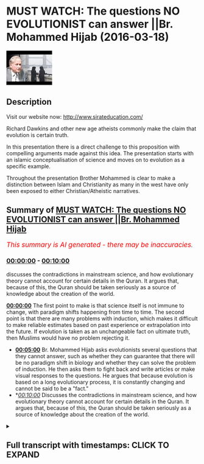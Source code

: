 # MUST WATCH: The questions NO EVOLUTIONIST can answer ||Br. Mohammed Hijab (2016-03-18)

![alt MUST WATCH: The questions NO EVOLUTIONIST can answer ||Br. Mohammed Hijab](CN14qAKJsEA.jpg "MUST WATCH: The questions NO EVOLUTIONIST can answer ||Br. Mohammed Hijab")

## Description

Visit our website now: http://www.sirateducation.com/

Richard Dawkins and other new age atheists commonly make the claim that evolution is certain truth. 

In this presentation there is a direct challenge to this proposition with compelling arguments made against this idea. The presentation starts with an islamic conceptualisation of science and moves on to evolution as a specific example. 

Throughout the presentation Brother Mohammed is clear to make a distinction between Islam and Christianity as many in the west have only been exposed to either Christian/Atheistic narratives.

## Summary of [MUST WATCH: The questions NO EVOLUTIONIST can answer ||Br. Mohammed Hijab](https://www.youtube.com/watch?v=CN14qAKJsEA)


*<span style="color:red; font-size:125%">This summary is AI generated - there may be inaccuracies</span>. [](/)*

### [00:00:00](https://www.youtube.com/watch?v=CN14qAKJsEA&t=0) - [00:10:00](https://www.youtube.com/watch?v=CN14qAKJsEA&t=600)

discusses the contradictions in mainstream science, and how evolutionary theory cannot account for certain details in the Quran. It argues that, because of this, the Quran should be taken seriously as a source of knowledge about the creation of the world.

**[00:00:00](https://www.youtube.com/watch?v=CN14qAKJsEA&t=0)** The first point to make is that science itself is not immune to change, with paradigm shifts happening from time to time. The second point is that there are many problems with induction, which makes it difficult to make reliable estimates based on past experience or extrapolation into the future. If evolution is taken as an unchangeable fact on ultimate truth, then Muslims would have no problem rejecting it.
* **[00:05:00](https://www.youtube.com/watch?v=CN14qAKJsEA&t=300)**  Br. Mohammed Hijab asks evolutionists several questions that they cannot answer, such as whether they can guarantee that there will be no paradigm shift in biology and whether they can solve the problem of induction. He then asks them to fight back and write articles or make visual responses to the questions. He argues that because evolution is based on a long evolutionary process, it is constantly changing and cannot be said to be a "fact."
* **[00:10:00](https://www.youtube.com/watch?v=CN14qAKJsEA&t=600)* Discusses the contradictions in mainstream science, and how evolutionary theory cannot account for certain details in the Quran. It argues that, because of this, the Quran should be taken seriously as a source of knowledge about the creation of the world.

<details><summary><h2>Full transcript with timestamps: CLICK TO EXPAND</h2></summary>

[0:00:00](https://youtu.be/CN14qAKJsEA?t=0) and public leaders feel so me or so  
[0:00:05](https://youtu.be/CN14qAKJsEA?t=5) dirty or do I either would you me I  
[0:00:09](https://youtu.be/CN14qAKJsEA?t=9) thought all right so the first thing  
[0:00:12](https://youtu.be/CN14qAKJsEA?t=12) that needs to be understood is that as  
[0:00:15](https://youtu.be/CN14qAKJsEA?t=15) Muslims we see science as a positive  
[0:00:17](https://youtu.be/CN14qAKJsEA?t=17) thing that is because we believe it cut  
[0:00:19](https://youtu.be/CN14qAKJsEA?t=19) it attempts to come to terms with what  
[0:00:22](https://youtu.be/CN14qAKJsEA?t=22) we believe is God's natural creation  
[0:00:24](https://youtu.be/CN14qAKJsEA?t=24) also unlike a Christian counterparts we  
[0:00:28](https://youtu.be/CN14qAKJsEA?t=28) have made this wolf history where you  
[0:00:30](https://youtu.be/CN14qAKJsEA?t=30) have a massive divide between the  
[0:00:32](https://youtu.be/CN14qAKJsEA?t=32) religious institutions and science and  
[0:00:35](https://youtu.be/CN14qAKJsEA?t=35) also on Michael Christian counterparts  
[0:00:37](https://youtu.be/CN14qAKJsEA?t=37) we haven't had to retreat in our home  
[0:00:42](https://youtu.be/CN14qAKJsEA?t=42) neuticle approach in other words the  
[0:00:44](https://youtu.be/CN14qAKJsEA?t=44) verses that talk about the heavens and  
[0:00:46](https://youtu.be/CN14qAKJsEA?t=46) the earth the verses that talk about the  
[0:00:47](https://youtu.be/CN14qAKJsEA?t=47) creations of the Emmons and the earthen  
[0:00:50](https://youtu.be/CN14qAKJsEA?t=50) and the things that God has really  
[0:00:52](https://youtu.be/CN14qAKJsEA?t=52) created those verses we maintain a  
[0:00:55](https://youtu.be/CN14qAKJsEA?t=55) literalistic account of those verses and  
[0:00:57](https://youtu.be/CN14qAKJsEA?t=57) we have had to resort to metaphor izing  
[0:01:00](https://youtu.be/CN14qAKJsEA?t=60) those verses when they are clearly not  
[0:01:03](https://youtu.be/CN14qAKJsEA?t=63) intended as metaphors now whilst Muslims  
[0:01:07](https://youtu.be/CN14qAKJsEA?t=67) will maintain that there is a close  
[0:01:08](https://youtu.be/CN14qAKJsEA?t=68) relationship between the Quran or Islam  
[0:01:12](https://youtu.be/CN14qAKJsEA?t=72) and science we will also say they ought  
[0:01:17](https://youtu.be/CN14qAKJsEA?t=77) not to be a perfect relationship between  
[0:01:19](https://youtu.be/CN14qAKJsEA?t=79) the Quran slam and science and this  
[0:01:23](https://youtu.be/CN14qAKJsEA?t=83) brings me to my main point that science  
[0:01:25](https://youtu.be/CN14qAKJsEA?t=85) itself is not perfect and I'm going to  
[0:01:27](https://youtu.be/CN14qAKJsEA?t=87) outline two reasons why I believe that  
[0:01:30](https://youtu.be/CN14qAKJsEA?t=90) is the case  
[0:01:33](https://youtu.be/CN14qAKJsEA?t=93) right so the first point I want to make  
[0:01:35](https://youtu.be/CN14qAKJsEA?t=95) is what Thomas Kuhn called a paradigm  
[0:01:38](https://youtu.be/CN14qAKJsEA?t=98) shift now science can undergo always  
[0:01:40](https://youtu.be/CN14qAKJsEA?t=100) referred to as a paradigm shift and a  
[0:01:43](https://youtu.be/CN14qAKJsEA?t=103) paradigm shift is literally know that no  
[0:01:46](https://youtu.be/CN14qAKJsEA?t=106) two scientific facts change actual  
[0:01:49](https://youtu.be/CN14qAKJsEA?t=109) scientific facts but the whole framework  
[0:01:52](https://youtu.be/CN14qAKJsEA?t=112) through which these facts operate also  
[0:01:54](https://youtu.be/CN14qAKJsEA?t=114) change now that happened at the time of  
[0:01:58](https://youtu.be/CN14qAKJsEA?t=118) sort of Newton / Einstein so there was a  
[0:02:01](https://youtu.be/CN14qAKJsEA?t=121) shift a complete paradigm shift from  
[0:02:05](https://youtu.be/CN14qAKJsEA?t=125) Newtonian physics to Einstein in physics  
[0:02:08](https://youtu.be/CN14qAKJsEA?t=128) that's an established reality and people  
[0:02:13](https://youtu.be/CN14qAKJsEA?t=133) of philosophy of science will know this  
[0:02:15](https://youtu.be/CN14qAKJsEA?t=135) another example is the fact that you  
[0:02:17](https://youtu.be/CN14qAKJsEA?t=137) know you had the assumption that the  
[0:02:19](https://youtu.be/CN14qAKJsEA?t=139) universe always existed and this is  
[0:02:21](https://youtu.be/CN14qAKJsEA?t=141) called steady state theory and this  
[0:02:24](https://youtu.be/CN14qAKJsEA?t=144) moved to the expanding universe model  
[0:02:26](https://youtu.be/CN14qAKJsEA?t=146) big bang / extent expanding universe  
[0:02:29](https://youtu.be/CN14qAKJsEA?t=149) model which of course meant the  
[0:02:32](https://youtu.be/CN14qAKJsEA?t=152) following him and I at one stage to put  
[0:02:35](https://youtu.be/CN14qAKJsEA?t=155) on contradicted science because the  
[0:02:37](https://youtu.be/CN14qAKJsEA?t=157) Quran makes it very clear that the  
[0:02:39](https://youtu.be/CN14qAKJsEA?t=159) universe did indeed have an explicit  
[0:02:41](https://youtu.be/CN14qAKJsEA?t=161) beginning steady state theory was  
[0:02:45](https://youtu.be/CN14qAKJsEA?t=165) completely against that and thus there  
[0:02:48](https://youtu.be/CN14qAKJsEA?t=168) was no reconciliation whatsoever between  
[0:02:51](https://youtu.be/CN14qAKJsEA?t=171) steady state theory and the Quran so I  
[0:02:54](https://youtu.be/CN14qAKJsEA?t=174) once saved in Islamic narrative  
[0:02:56](https://youtu.be/CN14qAKJsEA?t=176) contradicted established facts  
[0:02:59](https://youtu.be/CN14qAKJsEA?t=179) scientific fact but it science came to  
[0:03:03](https://youtu.be/CN14qAKJsEA?t=183) agree with the credit narrative  
[0:03:04](https://youtu.be/CN14qAKJsEA?t=184) afterwards so this is the first point  
[0:03:08](https://youtu.be/CN14qAKJsEA?t=188) right so the second point that I want to  
[0:03:12](https://youtu.be/CN14qAKJsEA?t=192) make is what is commonly referred to as  
[0:03:14](https://youtu.be/CN14qAKJsEA?t=194) the problem of induction now induction  
[0:03:17](https://youtu.be/CN14qAKJsEA?t=197) attempts to make sort broad  
[0:03:20](https://youtu.be/CN14qAKJsEA?t=200) generalizations on specific samples now  
[0:03:23](https://youtu.be/CN14qAKJsEA?t=203) the problems of induction are many which  
[0:03:26](https://youtu.be/CN14qAKJsEA?t=206) has 12 enumerated by David Hume one of  
[0:03:29](https://youtu.be/CN14qAKJsEA?t=209) them is that it's very difficult to make  
[0:03:32](https://youtu.be/CN14qAKJsEA?t=212) estimations based on a select sample or  
[0:03:36](https://youtu.be/CN14qAKJsEA?t=216) is very difficult to make estimations  
[0:03:39](https://youtu.be/CN14qAKJsEA?t=219) based on past experiences on future  
[0:03:43](https://youtu.be/CN14qAKJsEA?t=223) events so these all sort of problems are  
[0:03:46](https://youtu.be/CN14qAKJsEA?t=226) associated with induction and these  
[0:03:49](https://youtu.be/CN14qAKJsEA?t=229) problems cause deep and dangerous  
[0:03:53](https://youtu.be/CN14qAKJsEA?t=233) complications for those who see science  
[0:03:56](https://youtu.be/CN14qAKJsEA?t=236) or the theory of evolution to be more  
[0:03:59](https://youtu.be/CN14qAKJsEA?t=239) specific here and use a contemporary  
[0:04:01](https://youtu.be/CN14qAKJsEA?t=241) example a theory of evolution as an  
[0:04:04](https://youtu.be/CN14qAKJsEA?t=244) absolute certainty that is not prone to  
[0:04:08](https://youtu.be/CN14qAKJsEA?t=248) any kind of change now Muslims unlike  
[0:04:12](https://youtu.be/CN14qAKJsEA?t=252) our Christian literalist young earth  
[0:04:14](https://youtu.be/CN14qAKJsEA?t=254) creationist counterparts we don't have  
[0:04:16](https://youtu.be/CN14qAKJsEA?t=256) to believe for example that the universe  
[0:04:18](https://youtu.be/CN14qAKJsEA?t=258) is only you know a couple of days old or  
[0:04:21](https://youtu.be/CN14qAKJsEA?t=261) a couple of thousand years old we can  
[0:04:24](https://youtu.be/CN14qAKJsEA?t=264) come to the conclusion that the universe  
[0:04:27](https://youtu.be/CN14qAKJsEA?t=267) is expedient whether is years old and we  
[0:04:30](https://youtu.be/CN14qAKJsEA?t=270) don't have any problem in rejecting  
[0:04:32](https://youtu.be/CN14qAKJsEA?t=272) things like adaptation or speciation or  
[0:04:35](https://youtu.be/CN14qAKJsEA?t=275) the fact that dinosaurs you know existed  
[0:04:37](https://youtu.be/CN14qAKJsEA?t=277) or any of these things but we clearly  
[0:04:39](https://youtu.be/CN14qAKJsEA?t=279) are under obligation to reject human  
[0:04:43](https://youtu.be/CN14qAKJsEA?t=283) evolution  
[0:04:46](https://youtu.be/CN14qAKJsEA?t=286) right so bearing this in mind I hope you  
[0:04:48](https://youtu.be/CN14qAKJsEA?t=288) have only two questions to ask someone  
[0:04:51](https://youtu.be/CN14qAKJsEA?t=291) who takes evolution as an unchangeable  
[0:04:54](https://youtu.be/CN14qAKJsEA?t=294) certainty on ultimate truth to which if  
[0:04:58](https://youtu.be/CN14qAKJsEA?t=298) you can answer in the positive only then  
[0:05:02](https://youtu.be/CN14qAKJsEA?t=302) can you quench my skeptical thirst  
[0:05:04](https://youtu.be/CN14qAKJsEA?t=304) so our first question is can you  
[0:05:08](https://youtu.be/CN14qAKJsEA?t=308) guarantee that there will be no paradigm  
[0:05:10](https://youtu.be/CN14qAKJsEA?t=310) shift in the field of biology that I  
[0:05:12](https://youtu.be/CN14qAKJsEA?t=312) like of which we've already witnessed in  
[0:05:14](https://youtu.be/CN14qAKJsEA?t=314) physics that's the first question the  
[0:05:17](https://youtu.be/CN14qAKJsEA?t=317) second question is can you solve the  
[0:05:21](https://youtu.be/CN14qAKJsEA?t=321) problem of induction so they can get  
[0:05:24](https://youtu.be/CN14qAKJsEA?t=324) enough sample evidences to make a  
[0:05:27](https://youtu.be/CN14qAKJsEA?t=327) complete generalization in evolution or  
[0:05:30](https://youtu.be/CN14qAKJsEA?t=330) human evolution in particular these are  
[0:05:34](https://youtu.be/CN14qAKJsEA?t=334) my questions and is my case and I really  
[0:05:37](https://youtu.be/CN14qAKJsEA?t=337) want to ask you for a favor really have  
[0:05:41](https://youtu.be/CN14qAKJsEA?t=341) a request to make to you and it consists  
[0:05:45](https://youtu.be/CN14qAKJsEA?t=345) of two words fire back that's right  
[0:05:52](https://youtu.be/CN14qAKJsEA?t=352) fight back I've made my points clear  
[0:05:55](https://youtu.be/CN14qAKJsEA?t=355) I've elucidated on my questions so it's  
[0:05:59](https://youtu.be/CN14qAKJsEA?t=359) time for you to fight back write an  
[0:06:01](https://youtu.be/CN14qAKJsEA?t=361) article make a visual response let's see  
[0:06:05](https://youtu.be/CN14qAKJsEA?t=365) what you have to say to these questions  
[0:06:08](https://youtu.be/CN14qAKJsEA?t=368) that I posed so I've been describing  
[0:06:11](https://youtu.be/CN14qAKJsEA?t=371) evolution as if it's a fact as if it's a  
[0:06:14](https://youtu.be/CN14qAKJsEA?t=374) fact really I've been taking that for  
[0:06:15](https://youtu.be/CN14qAKJsEA?t=375) granted effect of science whether  
[0:06:18](https://youtu.be/CN14qAKJsEA?t=378) evolution can by its very nature cuz it  
[0:06:21](https://youtu.be/CN14qAKJsEA?t=381) takes millions of years to take place  
[0:06:22](https://youtu.be/CN14qAKJsEA?t=382) fulfill this scientific sort of textbook  
[0:06:25](https://youtu.be/CN14qAKJsEA?t=385) definition of science something which is  
[0:06:27](https://youtu.be/CN14qAKJsEA?t=387) a observed phenomena I'll leave that up  
[0:06:30](https://youtu.be/CN14qAKJsEA?t=390) to the viewer I'm not gonna you know  
[0:06:31](https://youtu.be/CN14qAKJsEA?t=391) just go back and forth for you guys  
[0:06:34](https://youtu.be/CN14qAKJsEA?t=394) you can decide that it was actually  
[0:06:36](https://youtu.be/CN14qAKJsEA?t=396) respected there's a matter it's because  
[0:06:39](https://youtu.be/CN14qAKJsEA?t=399) then you'd still have the two questions  
[0:06:41](https://youtu.be/CN14qAKJsEA?t=401) that you have to answer even if it is a  
[0:06:42](https://youtu.be/CN14qAKJsEA?t=402) fact but you have to understand that  
[0:06:45](https://youtu.be/CN14qAKJsEA?t=405) biologists understanding of our  
[0:06:48](https://youtu.be/CN14qAKJsEA?t=408) evolution has undergone a kind of  
[0:06:50](https://youtu.be/CN14qAKJsEA?t=410) cosmetic surgery in the 20th century  
[0:06:52](https://youtu.be/CN14qAKJsEA?t=412) that is because basically you had  
[0:06:55](https://youtu.be/CN14qAKJsEA?t=415) microbiology and sort of new  
[0:06:57](https://youtu.be/CN14qAKJsEA?t=417) understanding of genetics which had  
[0:06:59](https://youtu.be/CN14qAKJsEA?t=419) be incorporated into Darwinism or  
[0:07:02](https://youtu.be/CN14qAKJsEA?t=422) Darwinian evolution to create what you  
[0:07:04](https://youtu.be/CN14qAKJsEA?t=424) call the neo-darwinian evolution your  
[0:07:07](https://youtu.be/CN14qAKJsEA?t=427) Darwinian evolution your Darwinian  
[0:07:10](https://youtu.be/CN14qAKJsEA?t=430) evolution so as a result of these  
[0:07:12](https://youtu.be/CN14qAKJsEA?t=432) changes one can I still come to the  
[0:07:15](https://youtu.be/CN14qAKJsEA?t=435) conclusion that evolution is evolving  
[0:07:17](https://youtu.be/CN14qAKJsEA?t=437) it's changing it is moving around even I  
[0:07:22](https://youtu.be/CN14qAKJsEA?t=442) mean if you look at the fossil record  
[0:07:24](https://youtu.be/CN14qAKJsEA?t=444) because evolution a big part of the  
[0:07:25](https://youtu.be/CN14qAKJsEA?t=445) theory really depends upon the fossil  
[0:07:27](https://youtu.be/CN14qAKJsEA?t=447) record and there have been massive  
[0:07:29](https://youtu.be/CN14qAKJsEA?t=449) changes as a result of the new  
[0:07:32](https://youtu.be/CN14qAKJsEA?t=452) discoveries you know new fossil  
[0:07:34](https://youtu.be/CN14qAKJsEA?t=454) discoveries a full sample of Lucy Lucy  
[0:07:37](https://youtu.be/CN14qAKJsEA?t=457) obviously discovered in 1974 is a fossil  
[0:07:41](https://youtu.be/CN14qAKJsEA?t=461) and people actually know bandages had to  
[0:07:44](https://youtu.be/CN14qAKJsEA?t=464) come back to the drawing board  
[0:07:44](https://youtu.be/CN14qAKJsEA?t=464) continuously go back to the drawing  
[0:07:46](https://youtu.be/CN14qAKJsEA?t=466) board and try and reconfigure the third  
[0:07:48](https://youtu.be/CN14qAKJsEA?t=468) evolution based on this new fossil  
[0:07:50](https://youtu.be/CN14qAKJsEA?t=470) another another change that took place  
[0:07:52](https://youtu.be/CN14qAKJsEA?t=472) in order for men and now instead of it  
[0:07:55](https://youtu.be/CN14qAKJsEA?t=475) being a new fossil that take that people  
[0:07:58](https://youtu.be/CN14qAKJsEA?t=478) are found its new classifications now so  
[0:08:01](https://youtu.be/CN14qAKJsEA?t=481) a Neanderthal man was our anatomical  
[0:08:05](https://youtu.be/CN14qAKJsEA?t=485) cousin right and then he was  
[0:08:07](https://youtu.be/CN14qAKJsEA?t=487) reclassified to being anatomical brother  
[0:08:12](https://youtu.be/CN14qAKJsEA?t=492) I mean even to be honest a very famous  
[0:08:15](https://youtu.be/CN14qAKJsEA?t=495) controversy within the twenty sort of  
[0:08:19](https://youtu.be/CN14qAKJsEA?t=499) early 21st century could say what 20/20  
[0:08:23](https://youtu.be/CN14qAKJsEA?t=503) first century is the sort of  
[0:08:25](https://youtu.be/CN14qAKJsEA?t=505) controversial decade Stephen Gould  
[0:08:28](https://youtu.be/CN14qAKJsEA?t=508) so he made a theory of thesis called  
[0:08:31](https://youtu.be/CN14qAKJsEA?t=511) punctuated equilibrium with punctuated  
[0:08:33](https://youtu.be/CN14qAKJsEA?t=513) equilibrium which is actually contrasted  
[0:08:36](https://youtu.be/CN14qAKJsEA?t=516) it's a contrast to neo Darwinian  
[0:08:39](https://youtu.be/CN14qAKJsEA?t=519) evolution one can say he steps out of  
[0:08:41](https://youtu.be/CN14qAKJsEA?t=521) not new Darwinian evolution so there's a  
[0:08:44](https://youtu.be/CN14qAKJsEA?t=524) new explanation now for how human being  
[0:08:46](https://youtu.be/CN14qAKJsEA?t=526) or how different creatures evolved which  
[0:08:49](https://youtu.be/CN14qAKJsEA?t=529) is not the standard Darwinian evolution  
[0:08:53](https://youtu.be/CN14qAKJsEA?t=533) explanation so look at the changes are  
[0:08:55](https://youtu.be/CN14qAKJsEA?t=535) taking place and continuously change  
[0:08:57](https://youtu.be/CN14qAKJsEA?t=537) already with the theory of evolution  
[0:09:00](https://youtu.be/CN14qAKJsEA?t=540) there are so many changes that is it's  
[0:09:04](https://youtu.be/CN14qAKJsEA?t=544) really it's very hard to maintain that  
[0:09:06](https://youtu.be/CN14qAKJsEA?t=546) there won't be any new fossils or the  
[0:09:08](https://youtu.be/CN14qAKJsEA?t=548) one being you  
[0:09:09](https://youtu.be/CN14qAKJsEA?t=549) reclassifications that will render parts  
[0:09:12](https://youtu.be/CN14qAKJsEA?t=552) of the theory perhaps another would you  
[0:09:15](https://youtu.be/CN14qAKJsEA?t=555) know so think about that the fact that  
[0:09:17](https://youtu.be/CN14qAKJsEA?t=557) evolution is evolving is a testament to  
[0:09:20](https://youtu.be/CN14qAKJsEA?t=560) the fact really that it can continue to  
[0:09:23](https://youtu.be/CN14qAKJsEA?t=563) change and part new evidences can come  
[0:09:26](https://youtu.be/CN14qAKJsEA?t=566) in and be incorporated and undermined  
[0:09:28](https://youtu.be/CN14qAKJsEA?t=568) all evidences how can you maintain a  
[0:09:30](https://youtu.be/CN14qAKJsEA?t=570) certain reality in this case and if you  
[0:09:33](https://youtu.be/CN14qAKJsEA?t=573) want to maintain that is certain in the  
[0:09:36](https://youtu.be/CN14qAKJsEA?t=576) city so thing that happens for sure you  
[0:09:39](https://youtu.be/CN14qAKJsEA?t=579) still have to take a step back and you  
[0:09:41](https://youtu.be/CN14qAKJsEA?t=581) still did have to be open-minded and  
[0:09:43](https://youtu.be/CN14qAKJsEA?t=583) think all of these changes have happened  
[0:09:45](https://youtu.be/CN14qAKJsEA?t=585) what is guaranteeing us that continuous  
[0:09:48](https://youtu.be/CN14qAKJsEA?t=588) change will not continue to happen think  
[0:09:51](https://youtu.be/CN14qAKJsEA?t=591) about it  
[0:09:53](https://youtu.be/CN14qAKJsEA?t=593) so what really astonishes me is that  
[0:09:57](https://youtu.be/CN14qAKJsEA?t=597) people really do take evolution is  
[0:10:00](https://youtu.be/CN14qAKJsEA?t=600) almost like a religion become so deeply  
[0:10:01](https://youtu.be/CN14qAKJsEA?t=601) entrenched in people's mind they become  
[0:10:03](https://youtu.be/CN14qAKJsEA?t=603) loners like religion and the scientists  
[0:10:06](https://youtu.be/CN14qAKJsEA?t=606) job is going to be to attempt to falsify  
[0:10:09](https://youtu.be/CN14qAKJsEA?t=609) evidences but unfortunately because of  
[0:10:12](https://youtu.be/CN14qAKJsEA?t=612) the atmosphere that has been created in  
[0:10:15](https://youtu.be/CN14qAKJsEA?t=615) 21st century with eighteen or new New  
[0:10:18](https://youtu.be/CN14qAKJsEA?t=618) Age atheism it is like a stubborn  
[0:10:21](https://youtu.be/CN14qAKJsEA?t=621) vehement like stubbornness about ideas  
[0:10:24](https://youtu.be/CN14qAKJsEA?t=624) this is create an atmosphere where  
[0:10:26](https://youtu.be/CN14qAKJsEA?t=626) people actually want to go and create a  
[0:10:28](https://youtu.be/CN14qAKJsEA?t=628) self-fulfilling prophecy in relation to  
[0:10:30](https://youtu.be/CN14qAKJsEA?t=630) this field of evolution and this makes  
[0:10:33](https://youtu.be/CN14qAKJsEA?t=633) them who look but this makes people look  
[0:10:34](https://youtu.be/CN14qAKJsEA?t=634) really bad like Lord Kelvin you know  
[0:10:38](https://youtu.be/CN14qAKJsEA?t=638) it's meant to be um you know massive  
[0:10:40](https://youtu.be/CN14qAKJsEA?t=640) scientist he made it speech publicly in  
[0:10:42](https://youtu.be/CN14qAKJsEA?t=642) the nineteen hundreds and he said that  
[0:10:44](https://youtu.be/CN14qAKJsEA?t=644) we know everything we need to know about  
[0:10:45](https://youtu.be/CN14qAKJsEA?t=645) physics and then five or six four or  
[0:10:48](https://youtu.be/CN14qAKJsEA?t=648) five years later Einstein came with a  
[0:10:50](https://youtu.be/CN14qAKJsEA?t=650) special theory of relativity so you have  
[0:10:53](https://youtu.be/CN14qAKJsEA?t=653) to understand that science is an  
[0:10:55](https://youtu.be/CN14qAKJsEA?t=655) instrumental way of understanding the  
[0:10:57](https://youtu.be/CN14qAKJsEA?t=657) world around us it's pragmatic it  
[0:10:59](https://youtu.be/CN14qAKJsEA?t=659) changes so I mean that's what you have  
[0:11:02](https://youtu.be/CN14qAKJsEA?t=662) to understand but look if you like me  
[0:11:05](https://youtu.be/CN14qAKJsEA?t=665) appreciate the scientific method we  
[0:11:08](https://youtu.be/CN14qAKJsEA?t=668) appreciate the sensitive something that  
[0:11:09](https://youtu.be/CN14qAKJsEA?t=669) unites people it's a rational recourse  
[0:11:12](https://youtu.be/CN14qAKJsEA?t=672) and you're and you're someone who  
[0:11:15](https://youtu.be/CN14qAKJsEA?t=675) appreciates it then realize that the  
[0:11:17](https://youtu.be/CN14qAKJsEA?t=677) science itself is not concerned with  
[0:11:20](https://youtu.be/CN14qAKJsEA?t=680) certain things  
[0:11:21](https://youtu.be/CN14qAKJsEA?t=681) like meaning  
[0:11:23](https://youtu.be/CN14qAKJsEA?t=683) it doesn't concern those things at all  
[0:11:27](https://youtu.be/CN14qAKJsEA?t=687) so if you have like this kind of like  
[0:11:29](https://youtu.be/CN14qAKJsEA?t=689) craving for certainty that can only be  
[0:11:33](https://youtu.be/CN14qAKJsEA?t=693) satiated with the question what is my  
[0:11:37](https://youtu.be/CN14qAKJsEA?t=697) purpose in life that can only be  
[0:11:38](https://youtu.be/CN14qAKJsEA?t=698) questioned associated with that question  
[0:11:41](https://youtu.be/CN14qAKJsEA?t=701) and look going back to science if we  
[0:11:44](https://youtu.be/CN14qAKJsEA?t=704) related to the quranic narrative the  
[0:11:48](https://youtu.be/CN14qAKJsEA?t=708) quranic narrative is interestingly  
[0:11:51](https://youtu.be/CN14qAKJsEA?t=711) despite all the things we've said it can  
[0:11:54](https://youtu.be/CN14qAKJsEA?t=714) be if you look at all of the verses that  
[0:11:56](https://youtu.be/CN14qAKJsEA?t=716) talk about creation literally in the  
[0:11:58](https://youtu.be/CN14qAKJsEA?t=718) front those verses can be correlated  
[0:12:01](https://youtu.be/CN14qAKJsEA?t=721) with even in the light like of 21st  
[0:12:04](https://youtu.be/CN14qAKJsEA?t=724) century scientific discovery in other  
[0:12:06](https://youtu.be/CN14qAKJsEA?t=726) words you can appreciate those verses in  
[0:12:08](https://youtu.be/CN14qAKJsEA?t=728) the light of 21st century discoveries so  
[0:12:12](https://youtu.be/CN14qAKJsEA?t=732) this is really an interesting part of  
[0:12:14](https://youtu.be/CN14qAKJsEA?t=734) the quranic narrative and it shows you  
[0:12:16](https://youtu.be/CN14qAKJsEA?t=736) and we should really strong case speedy  
[0:12:18](https://youtu.be/CN14qAKJsEA?t=738) for the timelessness of the quran are  
[0:12:27](https://youtu.be/CN14qAKJsEA?t=747) you going to subscribe wha-hey you gonna  
[0:12:31](https://youtu.be/CN14qAKJsEA?t=751) just become of the channel and you don't  
[0:12:33](https://youtu.be/CN14qAKJsEA?t=753) do i'm not subscribe you got to  
[0:12:36](https://youtu.be/CN14qAKJsEA?t=756) subscribe to the jump  
[0:12:46](https://youtu.be/CN14qAKJsEA?t=766) but Lina  
[0:12:53](https://youtu.be/CN14qAKJsEA?t=773) would you be a dog  
</details>
